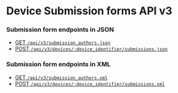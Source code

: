 # Device Submission forms API v3
### Submission form endpoints in JSON

* [GET `/api/v3/submission_authors.json`](./submission-json.md#json-get-all-authors)
* [POST `/api/v3/devices/:device_identifier/submissions.json`](./submission-json.md#json-post-create-submission-form-for-device)


### Submission form endpoints in XML
* [GET `/api/v3/submission_authors.xml`](./submission-xml.md#xml-get-all-authors)
* [POST `/api/v3/devices/:device_identifier/submissions.xml`](./submission-xml.md#xml-post-create-submission-form-for-device)
